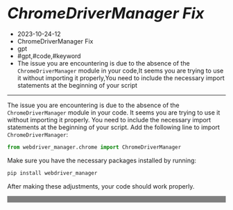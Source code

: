 # **<span style="font-size: 35px; font-style: italic;">ChromeDriverManager Fix</span>**


- 2023-10-24-12  
- ChromeDriverManager Fix  
- gpt  
- #gpt,#code,#keyword  
- The issue you are encountering is due to the absence of the `ChromeDriverManager` module in your code,It seems you are trying to use it without importing it properly,You need to include the necessary import statements at the beginning of your script  
**** 



The issue you are encountering is due to the absence of the `ChromeDriverManager` module in your code. It seems you are trying to use it without importing it properly. You need to include the necessary import statements at the beginning of your script. Add the following line to import `ChromeDriverManager`:

```python
from webdriver_manager.chrome import ChromeDriverManager
```

Make sure you have the necessary packages installed by running:

```bash
pip install webdriver_manager
```

After making these adjustments, your code should work properly.




<div style="background-color: grey; height: 15px;"></div>


